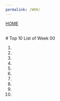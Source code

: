 ```yaml
---
permalink: /W00/
---
```

[HOME](../)

<br>
# Top 10 List of Week 00

1. <br>
2. <br>
3. <br>
4. <br>
5. <br>
6. <br>
7. <br>
8. <br>
9. <br>
10. <br>

